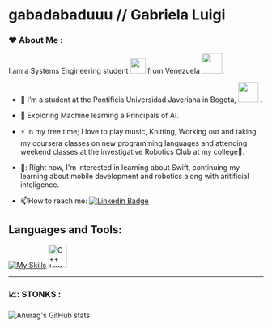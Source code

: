 # gabadabaduuu // Gabriela Luigi

### :heart: About Me :
I am a Systems Engineering student <img src="https://media.giphy.com/media/WUlplcMpOCEmTGBtBW/giphy.gif" width="30"> from Venezuela <img src="https://media.giphy.com/media/v1.Y2lkPTc5MGI3NjExZGQ3cG40c3RtZ2F1NzRoMWtua3dma2Uxa3NqY3YycjQxZ2xxcnh5dyZlcD12MV9zdGlja2Vyc19zZWFyY2gmY3Q9cw/IhfhXlGAfiuDx6uMRV/giphy.gif" width="40">.

- :telescope: I’m a student at the Pontificia Universidad Javeriana in Bogota, <img src="https://media.giphy.com/media/v1.Y2lkPTc5MGI3NjExZ3VnbWNzZm5lYjlsZ3V2aHQ1OHhreDJrdWEyZDdsZzFxNDhpaDdzOCZlcD12MV9zdGlja2Vyc19zZWFyY2gmY3Q9cw/BubhFZoZWnGpF53KTv/giphy.gif" width="40"> .

- :seedling: Exploring Machine learning a Principals of AI.

- :zap: In my free time; I love to play music, Knitting, Working out and taking my coursera classes on new programming languages and attending weekend classes at the investigative Robotics Club at my college🏫.
  
- 🚀: Right now, I'm interested in learning about Swift, continuing my learning about mobile development and robotics along with aritificial inteligence.

- :mailbox:How to reach me: [![Linkedin Badge](https://img.shields.io/badge/-Gabriela-blue?style=flat&logo=Linkedin&logoColor=white)](https://www.linkedin.com/in/gabriela-luigi-b51897212)


## Languages and Tools:
<p align="center">

[![My Skills](https://skills.thijs.gg/icons?i=java,js,html,css,py,r,mongodb,mysql,c,linux,kotlin,typescript,angular,swift,dockerfile,next,c++)](https://skills.thijs.gg) <img src="https://raw.githubusercontent.com/isocpp/logos/master/cpp_logo.png" alt="C++ Logo" width="36" height="46" />
  
 ---

### 📈: STONKS :
![Anurag's GitHub stats](https://github-readme-stats.vercel.app/api?username=anuraghazra&show_icons=true&theme=transparent)

